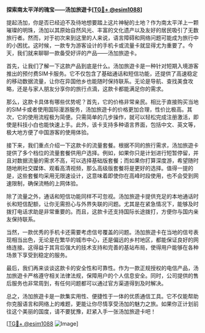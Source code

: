 **探索南太平洋的瑰宝——汤加旅遊卡[[TG💪+ @esim1088](https://t.me/s/esim1088)]**

提起汤加，你是否已经迫不及待地想要踏上这片神秘的土地？作为南太平洋上一颗璀璨的明珠，汤加以其原始自然风光、丰富的文化遗产以及友好的居民吸引了无数旅行者。然而，对于初次来到这里的人来说，语言障碍和网络问题可能成为旅行中的小困扰。这时候，一款专为游客设计的手机卡或流量卡就显得尤为重要了。今天，我们就来聊聊一款备受好评的产品——汤加旅遊卡。

首先，让我们了解一下这款产品到底是什么。汤加旅遊卡是一种针对短期入境游客推出的预付费SIM卡服务。它不仅包含了基础通话和短信功能，还提供了高速稳定的移动数据流量，让你在异国他乡也能随时保持联系。无论是导航、查找美食攻略，还是与家人朋友分享你的旅行点滴，这款卡都能满足你的需求。

那么，这款卡具体有哪些优势呢？首先，它的价格非常亲民。相比于直接购买当地的SIM卡或者使用国际漫游服务，汤加旅遊卡的价格更加合理，性价比极高。其次，它的使用流程极为简便。只需简单的几步操作，就可以轻松完成注册激活，即使是科技小白也能快速上手。此外，该卡支持多种语言界面，包括中文、英文等，极大地方便了中国游客的使用体验。

接下来，我们重点介绍一下这款卡的流量套餐。根据不同的旅行需求，汤加旅遊卡提供了多个档位的流量套餐供用户选择。例如，如果你只是计划进行短暂停留，并且对数据流量的需求不高，可以选择基础版套餐；而如果你打算深度游，希望随时随地刷社交媒体、观看高清视频，那么高级版套餐将是更好的选择。值得一提的是，这些套餐均采用无限速设计，这意味着即使你在高峰时段使用，也不会受到网速限制，确保流畅的上网体验。

除了流量之外，通话和短信功能同样不可忽视。汤加旅遊卡提供充足的本地通话时长和短信配额，让你无需担心与外界失联的问题。尤其是在紧急情况下，能够及时拨打电话求助是非常重要的。而且，这款卡还支持国际长途拨打，方便你与国内亲友保持联系。

当然，一款优秀的手机卡还需要考虑信号覆盖的问题。汤加旅遊卡在当地的信号表现相当出色，无论是在繁华的城市中心，还是偏远的乡村地区，都能保证良好的网络连接。这得益于其背后强大的技术支持和完善的基站布局，使得用户能够在各种场景下享受到稳定的服务。

最后，我们再来谈谈这款卡的安全性和可靠性。作为一款正规授权的电信产品，汤加旅遊卡严格遵守相关法律法规，保障用户的个人信息安全。同时，公司提供的售后服务也非常周到，有任何问题都可以通过官方渠道得到及时解决。

总之，汤加旅遊卡是一款集实用性、便捷性于一体的优质通信工具。它不仅能帮助你克服语言和网络上的难题，更能让你尽情享受汤加的魅力之旅。如果你正计划前往这个美丽的国度，请不要犹豫，赶紧入手一张汤加旅遊卡吧！

[[TG💪+ @esim1088](https://t.me/s/esim1088) ![Image](https://i.postimg.cc/4NQfJmqS/Snipaste-2025-05-13-00-14-12.png)]
